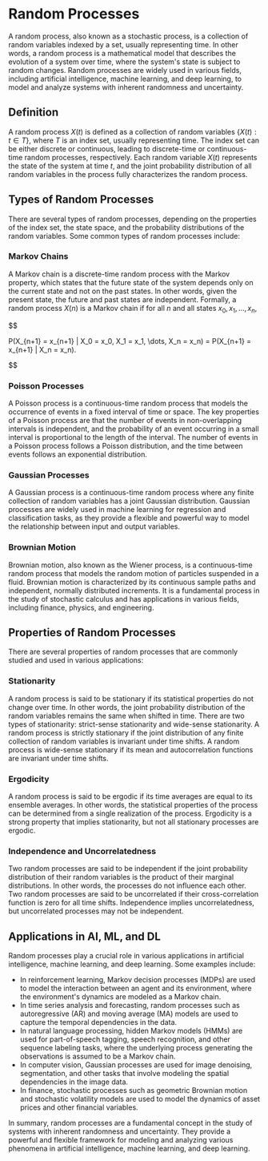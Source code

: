 # Random Processes

A random process, also known as a stochastic process, is a collection of random variables indexed by a set, usually representing time. In other words, a random process is a mathematical model that describes the evolution of a system over time, where the system's state is subject to random changes. Random processes are widely used in various fields, including artificial intelligence, machine learning, and deep learning, to model and analyze systems with inherent randomness and uncertainty.

## Definition

A random process $X(t)$ is defined as a collection of random variables $\{X(t): t \in T\}$, where $T$ is an index set, usually representing time. The index set can be either discrete or continuous, leading to discrete-time or continuous-time random processes, respectively. Each random variable $X(t)$ represents the state of the system at time $t$, and the joint probability distribution of all random variables in the process fully characterizes the random process.

## Types of Random Processes

There are several types of random processes, depending on the properties of the index set, the state space, and the probability distributions of the random variables. Some common types of random processes include:

### Markov Chains

A Markov chain is a discrete-time random process with the Markov property, which states that the future state of the system depends only on the current state and not on the past states. In other words, given the present state, the future and past states are independent. Formally, a random process $X(n)$ is a Markov chain if for all $n$ and all states $x_0, x_1, \dots, x_n$,


$$

P(X_{n+1} = x_{n+1} | X_0 = x_0, X_1 = x_1, \dots, X_n = x_n) = P(X_{n+1} = x_{n+1} | X_n = x_n).

$$


### Poisson Processes

A Poisson process is a continuous-time random process that models the occurrence of events in a fixed interval of time or space. The key properties of a Poisson process are that the number of events in non-overlapping intervals is independent, and the probability of an event occurring in a small interval is proportional to the length of the interval. The number of events in a Poisson process follows a Poisson distribution, and the time between events follows an exponential distribution.

### Gaussian Processes

A Gaussian process is a continuous-time random process where any finite collection of random variables has a joint Gaussian distribution. Gaussian processes are widely used in machine learning for regression and classification tasks, as they provide a flexible and powerful way to model the relationship between input and output variables.

### Brownian Motion

Brownian motion, also known as the Wiener process, is a continuous-time random process that models the random motion of particles suspended in a fluid. Brownian motion is characterized by its continuous sample paths and independent, normally distributed increments. It is a fundamental process in the study of stochastic calculus and has applications in various fields, including finance, physics, and engineering.

## Properties of Random Processes

There are several properties of random processes that are commonly studied and used in various applications:

### Stationarity

A random process is said to be stationary if its statistical properties do not change over time. In other words, the joint probability distribution of the random variables remains the same when shifted in time. There are two types of stationarity: strict-sense stationarity and wide-sense stationarity. A random process is strictly stationary if the joint distribution of any finite collection of random variables is invariant under time shifts. A random process is wide-sense stationary if its mean and autocorrelation functions are invariant under time shifts.

### Ergodicity

A random process is said to be ergodic if its time averages are equal to its ensemble averages. In other words, the statistical properties of the process can be determined from a single realization of the process. Ergodicity is a strong property that implies stationarity, but not all stationary processes are ergodic.

### Independence and Uncorrelatedness

Two random processes are said to be independent if the joint probability distribution of their random variables is the product of their marginal distributions. In other words, the processes do not influence each other. Two random processes are said to be uncorrelated if their cross-correlation function is zero for all time shifts. Independence implies uncorrelatedness, but uncorrelated processes may not be independent.

## Applications in AI, ML, and DL

Random processes play a crucial role in various applications in artificial intelligence, machine learning, and deep learning. Some examples include:

- In reinforcement learning, Markov decision processes (MDPs) are used to model the interaction between an agent and its environment, where the environment's dynamics are modeled as a Markov chain.
- In time series analysis and forecasting, random processes such as autoregressive (AR) and moving average (MA) models are used to capture the temporal dependencies in the data.
- In natural language processing, hidden Markov models (HMMs) are used for part-of-speech tagging, speech recognition, and other sequence labeling tasks, where the underlying process generating the observations is assumed to be a Markov chain.
- In computer vision, Gaussian processes are used for image denoising, segmentation, and other tasks that involve modeling the spatial dependencies in the image data.
- In finance, stochastic processes such as geometric Brownian motion and stochastic volatility models are used to model the dynamics of asset prices and other financial variables.

In summary, random processes are a fundamental concept in the study of systems with inherent randomness and uncertainty. They provide a powerful and flexible framework for modeling and analyzing various phenomena in artificial intelligence, machine learning, and deep learning.

